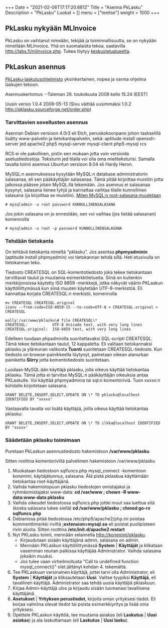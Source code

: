 +++
Date = "2021-02-06T17:17:20.681Z"
Title = "Asenna PkLasku"
Description = "PkLasku"
Luokat = []
menu = ["teeitse"]
weight = 1000
+++

PkLasku nykyään MLInvoice
-------------------------

PkLasku on vaihtanut nimeään, tekijää ja toiminnallisuutta, se on
nykyään nimeltään MLInvoice. Yhä on suomalaista tekoa, saatavilla
[<http://labs.fi/mlinvoice.php>](http://labs.fi/mlinvoice.php). Tukea
löytyy
[keskustelualueelta](http://www.labs.fi/discussion/index.php?board=1.0).

PkLaskun asennus
----------------

[PkLasku-laskutusohjelmisto](http://pklasku.sourceforge.net/)
yksinkertainen, nopea ja varma ohjelma laskujen tekoon.

Asennuskertomus --Taleman 26. toukokuuta 2008 kello 15.24 (EEST)

Uusin versio 1.0.4 2008-05-13 (Sivu väittää uusimmaksi 1.0.2
<http://pklasku.sourceforge.net/order.php>)

### Tarvittavien sovellusten asennus

Asennan Debian versioon 4.0r3 eli Etch, peruskokoonpano johon
taskselillä lisätty www-palvelin ja tietokantapalvelin, sekä: aptitude
install openssh-server jed apache2 php5 mysql-server mysql-client
php5-mysql rcs

RCS ei ole pakollinen, pistin sen mukaan jotta voin versioida
asetustiedostoja. Teksturin jed tilalla voi olla oma mieliteksturisi.
Samalla tavalla toimii asennus Ubuntun versioon 8.04 eli Hardy Heron.

MySQL:n asennuksessa kysytään MySQL:n database administratorin
salasanaa, eli sen pääkäyttäjän salasanaa. Tämä pitää kirjoittaa
muistiin jotta jatkossa pääsee jotain MySQL:llä tekemään. Jos asennus ei
salasanaa kysynyt, salasana lienee tyhjä ja kannattaa vaihtaa tilalle
kunnollinen salasana (ja kirjoittaa se muistiin). [Miten MySQL:n
root-salasana
muutetaan](http://dev.mysql.com/doc/refman/5.0/en/resetting-permissions.html)

```
# mysqladmin -u root password KUNNOLLINENSALASANA
```

Jos jokin salasana on jo ennestään, sen voi vaihtaa (jos tietää
salasanan) komennolla

```
# mysqladmin -u root -p password KUNNOLLINENSALASANA
```

### Tehdään tietokanta

On tehtävä tietokanta nimeltä "pklasku". Jos asentaa **phpmyadminin**
(aptitude install phpmyadmin) voi tietokannan tehdä sillä. Heti
etusivulla on tietokannan teko.

Tiedosto CREATESQL on SQL-komentotiedosto joka tekee tietokantaan
tarvittavat taulut ja muutamia esimerkkitietueita. Siinä on kuitenkin
merkkijonoissa käytetty ISO 8859 -merkkejä, jotka näkyvät väärin
PKLaskun käyttöliittymässä kun siinä muuten käytetään UTF-8-merkistöä.
Eli kannattaa korjata CREATESQL:n merkistö, komennolla
```
mv CREATESQL CREATESQL.original
iconv --from-code=ISO-8859-15 --to-code=UTF-8 < CREATESQL.original > CREATESQL

wally:/var/www/pklasku\# file CREATESQL\*
CREATESQL:           UTF-8 Unicode text, with very long lines
CREATESQL.original:  ISO-8859 text, with very long lines
```

Edelleen tuodaan phpadminilla suoritettavaksi SQL-scripti CREATESQL.
Tämä tekee tietokantaan taulut, 12 kappaletta. Eli valitaan
tietokannaksi pklasku ja yläreunan valikosta **Tuonti** suoritetaan
CREATESQL-tiedosto. Kun tiedosto on browse-painikkeella löytynyt,
painetaan oikean alanurkan painiketta **Siirry** jotta komentotiedosto
suoritetaan.

Luodaan MySQL:ään käyttäjä pklasku, jolla oikeus käyttää tietokantaa
pklasku. Tämä jotta ei tarvitse MySQL:n pääkäyttäjän oikeuksia antaa
PKLaskulle. Voi käyttää phpmyadminia tai sql:n komentoriviä. Tuon
xxxxx:n kohdalle kirjoitetaan salasana.

```
GRANT DELETE,INSERT,SELECT,UPDATE ON \* TO pklasku@localhost IDENTIFIED BY "xxxxx"
```

Vastaavalla tavalla voi lisätä käyttäjiä, joilla oikeus käyttää
tietokantaa pklasku:

```
GRANT DELETE,INSERT,SELECT,UPDATE ON \* TO ilkka@localhost IDENTIFIED BY "xxxxx"
```

### Säädetään pklasku toimimaan

Puretaan PkLaskun asennustiedosto hakemistoon **/var/www/pklasku**.

Sitten roottina komentoriviltä palvelimen hakemistoon /var/www/pklasku

1.  Muokataan tiedostoon sqlfuncs.php mysql_connect -komentoon
    konenimi, käytäjätunnus, salasana. Älä pistä pklaskua käyttämään
    tietokantaa root-käyttäjänä.
2.  Vaihda hakemistopuun pklasku tiedostojen omistajaksi ja
    ryhmäomistajaksi www-data: **cd /var/www ; chown -R
    www-data:www-data pklasku**
3.  Vaihda oikeudet tiedostossa sqlfuncs.php jottei muut saa luettua
    sitä (koska salasana lukee siellä) **cd /var/www/pklasku ; chmod
    go-rx sqlfuncs.php**
4.  Debianissa pitää tiedostossa /etc/php5/apache2/php.ini poistaa
    kommenttimerkki riviltä **;extension=mysql.so** eli poistat
    puolipisteen rivin alusta. Sitten roottina **/etc/init.d/apache2
    restart**
5.  Nyt PKLasku toimii, mennään selaimella <http://konenimi/pklasku>.
    -   Kirjaudutaan sisään käyttäjänä admin, salasana on admin.
    -   Mennään PKLaskun käyttöliittymässä **System** | **Käyttäjät**
        ja klikataan vasemman reunan palkissa käyttäjää Administrator.
        Vaihda salasana joksikin muuksi.
    -   Jos tulee vaan virheilmoitusta "Call to undefined function
        mysql_connect()" olet jättänyt kohdan 4. tekemättä.
6.  Tee PKLaskuun varsinainen käyttäjä, jottei tarvi olla Administrator,
    eli **System** | **Käyttäjät** ja kliksautetaan **Uusi**. Valitse
    tyypiksi **Käyttäjä**, eli tavallinen käyttäjä. Administrator saa
    tehdä uusia käyttäjiä pklaskuun.
7.  Kirjaa Admin-käyttäjä ulos ja kirjaudu sisään luomanasi tavallisena
    käyttäjänä.
8.  **Asetukset** | **Yrityksen perustiedot**, kirjoita oman yrityksesi
    tiedot. Eli korjaa valmiina olevat tiedot tai poista esimerkkiyritys
    ja lisää oma yrityksesi.
9.  Opettele PKLaskun käyttöä, tee muutama asiakas (eli **Laskutus** |
    **Uusi asiakas**) ja ala laskuttamaan (eli **Laskutus** | **Uusi
    lasku**).
